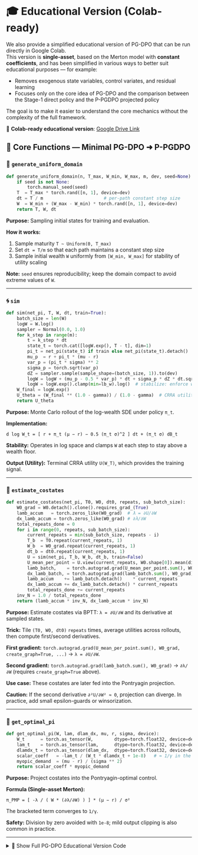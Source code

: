 # 🎓 Educational Version (Colab-ready)

We also provide a simplified educational version of PG-DPO that can be run directly in Google Colab.  
This version is **single-asset**, based on the Merton model with **constant coefficients**, and has been simplified in various ways to better suit educational purposes — for example:

- Removes exogenous state variables, control variates, and residual learning  
- Focuses only on the core idea of PG-DPO and the comparison between the Stage-1 direct policy and the P-PGDPO projected policy

The goal is to make it easier to understand the core mechanics without the complexity of the full framework.

📎 **Colab-ready educational version**: [Google Drive Link](https://drive.google.com/file/d/1JfheqSXIIq2pZY8nLnbgYx_9E-xVb9re/view?usp=sharing)

## 🔧 Core Functions — Minimal PG-DPO ➜ P-PGDPO

### 🎲 `generate_uniform_domain`

```python
def generate_uniform_domain(n, T_max, W_min, W_max, m, dev, seed=None):
    if seed is not None:
        torch.manual_seed(seed)
    T  = T_max * torch.rand([n, 1], device=dev)
    dt = T / m                       # per-path constant step size
    W  = W_min + (W_max - W_min) * torch.rand([n, 1], device=dev)
    return T, W, dt
```

**Purpose:** Sampling initial states for training and evaluation.  

**How it works:**
1. Sample maturity `T ~ Uniform(0, T_max)`  
2. Set `dt = T/m` so that each path maintains a constant step size  
3. Sample initial wealth `W` uniformly from `[W_min, W_max]` for stability of utility scaling  

**Note:** `seed` ensures reproducibility; keep the domain compact to avoid extreme values of `W`.

---

### 🌀 `sim`

```python
def sim(net_pi, T, W, dt, train=True):
    batch_size = len(W)
    logW = W.log()
    sampler = Normal(0.0, 1.0)
    for k_step in range(m):
        t = k_step * dt
        state_t = torch.cat([logW.exp(), T - t], dim=1)
        pi_t = net_pi(state_t) if train else net_pi(state_t).detach()
        mu_p  = r + pi_t * (mu - r)
        var_p = (pi_t * sigma) ** 2
        sigma_p = torch.sqrt(var_p)
        dZ = sampler.sample(sample_shape=(batch_size, 1)).to(dev)
        logW = logW + (mu_p - 0.5 * var_p) * dt + sigma_p * dZ * dt.sqrt()
        logW = logW.exp().clamp(min=lb_w).log()  # stabilize: enforce wealth floor
    W_final = logW.exp()
    U_theta = (W_final ** (1.0 - gamma)) / (1.0 - gamma)  # CRRA utility
    return U_theta
```

**Purpose:** Monte Carlo rollout of the log-wealth SDE under policy `π_t`.  

**Implementation:**  

`d log W_t = [ r + π_t (μ − r) − 0.5 (π_t σ)^2 ] dt + (π_t σ) dB_t`  

**Stability:** Operates in log space and clamps `W` at each step to stay above a wealth floor.  

**Output (Utility):** Terminal CRRA utility `U(W_T)`, which provides the training signal.  

---

### 📐 `estimate_costates`

```python
def estimate_costates(net_pi, T0, W0, dt0, repeats, sub_batch_size):
    W0_grad = W0.detach().clone().requires_grad_(True)
    lamb_accum   = torch.zeros_like(W0_grad)  # λ = ∂U/∂W
    dx_lamb_accum = torch.zeros_like(W0_grad) # ∂λ/∂W
    total_repeats_done = 0
    for i in range(0, repeats, sub_batch_size):
        current_repeats = min(sub_batch_size, repeats - i)
        T_b  = T0.repeat(current_repeats, 1)
        W_b  = W0_grad.repeat(current_repeats, 1)
        dt_b = dt0.repeat(current_repeats, 1)
        U = sim(net_pi, T_b, W_b, dt_b, train=False)
        U_mean_per_point = U.view(current_repeats, W0.shape[0]).mean(dim=0)
        lamb_batch,    = torch.autograd.grad(U_mean_per_point.sum(), W0_grad, create_graph=True, retain_graph=True)
        dx_lamb_batch, = torch.autograd.grad(lamb_batch.sum(), W0_grad)
        lamb_accum    += lamb_batch.detach()    * current_repeats
        dx_lamb_accum += dx_lamb_batch.detach() * current_repeats
        total_repeats_done += current_repeats
    inv_N = 1.0 / total_repeats_done
    return (lamb_accum * inv_N, dx_lamb_accum * inv_N)
```

**Purpose:** Estimate costates via BPTT: `λ = ∂U/∂W` and its derivative at sampled states.  

**Trick:** Tile `(T0, W0, dt0)` `repeats` times, average utilities across rollouts, then compute first/second derivatives.  

**First gradient:** `torch.autograd.grad(U_mean_per_point.sum(), W0_grad, create_graph=True, ...)` → `λ = ∂U/∂W`.
   
**Second gradient:** `torch.autograd.grad(lamb_batch.sum(), W0_grad)` → `∂λ/∂W` (requires `create_graph=True` above).

**Use case:** These costates are later fed into the Pontryagin projection.  

**Caution:** If the second derivative `∂²U/∂W² ≈ 0`, projection can diverge. In practice, add small epsilon-guards or winsorization.

---

### 🎯 `get_optimal_pi`

```python
def get_optimal_pi(W, lam, dlam_dx, mu, r, sigma, device):
    W_t      = torch.as_tensor(W,        dtype=torch.float32, device=device)
    lam_t    = torch.as_tensor(lam,      dtype=torch.float32, device=device)
    dlamdx_t = torch.as_tensor(dlam_dx,  dtype=torch.float32, device=device)
    scalar_coeff   = -lam_t / (W_t * dlamdx_t + 1e-8)   # ≈ 1/γ in the Merton model
    myopic_demand  = (mu - r) / (sigma ** 2)
    return scalar_coeff * myopic_demand
```

**Purpose:** Project costates into the Pontryagin-optimal control.  

**Formula (Single-asset Merton):**  

`π_PMP = [ -λ / ( W * (∂λ/∂W) ) ] * (μ − r) / σ²`  

The bracketed term converges to `1/γ`.  

**Safety:** Division by zero avoided with `1e-8`; mild output clipping is also common in practice.

---

<details>
<summary>📜 Show Full PG-DPO Educational Version Code</summary>

```python
import torch
import torch.nn as nn
import numpy as np
import os
from torch.distributions.normal import Normal

# ====================== 1. 기본 설정 ======================
dev = "cuda" if torch.cuda.is_available() else "cpu"

# 금융 파라미터
r = 0.02
gamma = 2.0
mu = 0.08
sigma = 0.2

# 시뮬레이션 파라미터
T_max = 1.0
m = 20
W_min = 0.1
W_max = 2.0
lb_w = 0.001

# 학습 파라미터
n = 2048
total_epoch = 500
learning_rate = 1e-5
seed = 1

# 평가 파라미터
n_eval = 5000
repeats = 2000
sub_batch_size = 500


# 분석적 머튼 최적 정책
pi_optimal_merton = (1.0 / gamma) * (1 / (sigma**2)) * (mu - r)
print(f"--- Merton Model (Single Asset) ---")
print(f"mu={mu:.4f}, sigma={sigma:.4f}, pi*={pi_optimal_merton:.4f}")
print("-----------------------------------")

# ====================== 2. 모델 정의 ======================
class TradeNet(nn.Module):
    def __init__(self):
        super().__init__()
        self.linear1a = nn.Linear(2, 128)
        self.linear2a = nn.Linear(128, 128)
        self.linear3a = nn.Linear(128, 1)
        self.activation = nn.LeakyReLU()

    def forward(self, state):
        x = self.activation(self.linear1a(state))
        x = self.activation(self.linear2a(x))
        return self.linear3a(x)

# ====================== 3. 헬퍼 함수 ======================
def generate_uniform_domain(n, T_max, W_min, W_max, m, dev, seed=None):
    if seed is not None:
        torch.manual_seed(seed)
    T = T_max * torch.rand([n, 1], device=dev)
    dt = T / m
    W = W_min + (W_max - W_min) * torch.rand([n, 1], device=dev)
    return T, W, dt

def sim(net_pi, T, W, dt, train=True):
    batch_size = len(W)
    logW = W.log()
    sampler = Normal(0.0, 1.0)
    for k_step in range(m):
        t = k_step * dt
        state_t = torch.cat([logW.exp(), T - t], dim=1)
        pi_t = net_pi(state_t) if train else net_pi(state_t).detach()
        mu_p = r + pi_t * (mu - r)
        var_p = (pi_t * sigma) ** 2
        sigma_p = torch.sqrt(var_p)
        dZ = sampler.sample(sample_shape=(batch_size, 1)).to(dev)  # 안티테틱 제거
        logW = logW + (mu_p - 0.5 * var_p) * dt + sigma_p * dZ * dt.sqrt()
        logW = logW.exp().clamp(min=lb_w).log()
    W_final = logW.exp()
    U_theta = (W_final**(1.0 - gamma)) / (1.0 - gamma)
    return U_theta

def estimate_costates(net_pi, T0, W0, dt0, repeats, sub_batch_size):
    W0_grad = W0.detach().clone().requires_grad_(True)
    lamb_accum = torch.zeros_like(W0_grad)
    dx_lamb_accum = torch.zeros_like(W0_grad)
    total_repeats_done = 0
    for i in range(0, repeats, sub_batch_size):
        current_repeats = min(sub_batch_size, repeats - i)
        T_b = T0.repeat(current_repeats, 1)
        W_b = W0_grad.repeat(current_repeats, 1)
        dt_b = dt0.repeat(current_repeats, 1)
        U = sim(net_pi, T_b, W_b, dt_b, train=False)
        U_mean_per_point = U.view(current_repeats, W0.shape[0]).mean(dim=0)
        lamb_batch, = torch.autograd.grad(U_mean_per_point.sum(), W0_grad, create_graph=True, retain_graph=True)
        dx_lamb_batch, = torch.autograd.grad(lamb_batch.sum(), W0_grad)
        lamb_accum += lamb_batch.detach() * current_repeats
        dx_lamb_accum += dx_lamb_batch.detach() * current_repeats
        total_repeats_done += current_repeats
    inv_N = 1.0 / total_repeats_done
    return (lamb_accum * inv_N, dx_lamb_accum * inv_N)

def get_optimal_pi(W, lam, dlam_dx, mu, r, sigma, device):
    W_t = torch.as_tensor(W, dtype=torch.float32, device=device)
    lam_t = torch.as_tensor(lam, dtype=torch.float32, device=device)
    dlamdx_t = torch.as_tensor(dlam_dx, dtype=torch.float32, device=device)
    scalar_coeff = -lam_t / (W_t * dlamdx_t + 1e-8)
    myopic_demand = (1/(sigma**2)) * (mu - r)
    return scalar_coeff * myopic_demand

# ====================== 4. 학습 루프 ======================
torch.manual_seed(seed); np.random.seed(seed)
net_pi = TradeNet().to(dev)
opt_pi = torch.optim.Adam(net_pi.parameters(), lr=learning_rate)
T_eval, W_eval, dt_eval = generate_uniform_domain(n_eval, T_max, W_min, W_max, m, dev, seed=123)
utility_history = []

print("Starting training loop...")
for i in range(total_epoch + 1):
    net_pi.train()
    opt_pi.zero_grad()
    T0, W0, dt0 = generate_uniform_domain(n, T_max, W_min, W_max, m, dev, i)
    U_theta_sim = sim(net_pi, T0, W0, dt0, train=True)
    if torch.isfinite(U_theta_sim.mean()):
        utility_history.append(U_theta_sim.mean().item())
    loss = -U_theta_sim.mean()
    if torch.isfinite(loss):
        loss.backward()
        torch.nn.utils.clip_grad_norm_(net_pi.parameters(), 1.0)
        opt_pi.step()

    # P-PGDPO 및 RMSE 비교
    if i % 50 == 0:
        net_pi.eval()
        lamb_hat, dlam_dx_hat = estimate_costates(net_pi, T_eval, W_eval, dt_eval, repeats, sub_batch_size)
        pi_pgdpo = get_optimal_pi(W_eval, lamb_hat, dlam_dx_hat, mu, r, sigma, dev)
        # Direct policy eval
        pi_net_eval = []
        with torch.no_grad():
            for j in range(0, n_eval, sub_batch_size):
                state_batch = torch.cat([W_eval[j:j+sub_batch_size], T_eval[j:j+sub_batch_size]], dim=1)
                pi_net_eval.append(net_pi(state_batch))
        pi_net_eval = torch.cat(pi_net_eval, dim=0)

        rmse_direct = torch.sqrt(((pi_net_eval - pi_optimal_merton)**2).mean()).item()
        rmse_pgdpo = torch.sqrt(((pi_pgdpo - pi_optimal_merton)**2).mean()).item()
        avg_util = np.mean(utility_history[-50:]) if utility_history else float('nan')
        print(f"[Iter {i:5d}] Loss={loss.item():.6f} AvgU={avg_util:.6f} RMSE_direct={rmse_direct:.6f} RMSE_pgdpo={rmse_pgdpo:.6f}")

print("Training completed.")
